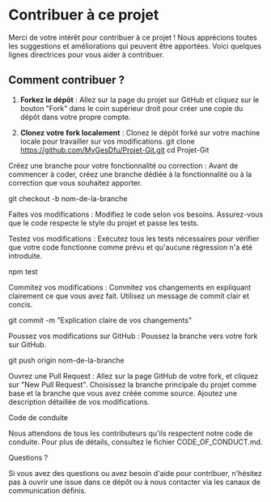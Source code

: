 # Contribuer à ce projet

Merci de votre intérêt pour contribuer à ce projet ! Nous apprécions toutes les suggestions et améliorations qui peuvent être apportées. Voici quelques lignes directrices pour vous aider à contribuer.

## Comment contribuer ?

1. **Forkez le dépôt** :
   Allez sur la page du projet sur GitHub et cliquez sur le bouton "Fork" dans le coin supérieur droit pour créer une copie du dépôt dans votre propre compte.

2. **Clonez votre fork localement** :
   Clonez le dépôt forké sur votre machine locale pour travailler sur vos modifications.
   git clone https://github.com/MyGesDfu/Projet-Git.git
   cd Projet-Git
   
Créez une branche pour votre fonctionnalité ou correction : Avant de commencer à coder, créez une branche dédiée à la fonctionnalité ou à la correction que vous souhaitez apporter.

git checkout -b nom-de-la-branche

Faites vos modifications : Modifiez le code selon vos besoins. Assurez-vous que le code respecte le style du projet et passe les tests.

Testez vos modifications : Exécutez tous les tests nécessaires pour vérifier que votre code fonctionne comme prévu et qu'aucune régression n'a été introduite.

npm test

Commitez vos modifications : Commitez vos changements en expliquant clairement ce que vous avez fait. Utilisez un message de commit clair et concis.

git commit -m "Explication claire de vos changements"

Poussez vos modifications sur GitHub : Poussez la branche vers votre fork sur GitHub.

git push origin nom-de-la-branche

Ouvrez une Pull Request : Allez sur la page GitHub de votre fork, et cliquez sur "New Pull Request". Choisissez la branche principale du projet comme base et la branche que vous avez créée comme source. Ajoutez une description détaillée de vos modifications.

Code de conduite

Nous attendons de tous les contributeurs qu'ils respectent notre code de conduite. Pour plus de détails, consultez le fichier CODE_OF_CONDUCT.md.

Questions ?

Si vous avez des questions ou avez besoin d'aide pour contribuer, n'hésitez pas à ouvrir une issue dans ce dépôt ou à nous contacter via les canaux de communication définis.